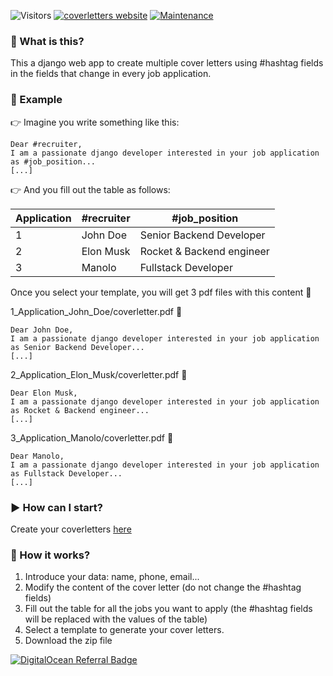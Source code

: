 ![Visitors](https://visitor-badge.laobi.icu/badge?page_id=ramiboutas.coverletters.visitor-badge) [![coverletters website](https://img.shields.io/website-up-down-green-red/http/monip.org.svg)](https://coverletters.ramiboutas.com) [![Maintenance](https://img.shields.io/badge/Maintained%3F-yes-green.svg)](https://github.com/ramiboutas/) 

### :information_desk_person: What is this?

This a django web app to create multiple cover letters using #hashtag fields in the fields that change in every job application.

### :pencil: Example

:point_right: Imagine you write something like this:
~~~
Dear #recruiter,
I am a passionate django developer interested in your job application as #job_position...
[...]
~~~
:point_right: And you fill out the table as follows:

| Application | #recruiter | #job_position             |
|-------------|------------|---------------------------|
| 1           | John Doe   | Senior Backend Developer   |
| 2           | Elon Musk  | Rocket & Backend engineer |
| 3           | Manolo     | Fullstack Developer       |

Once you select your template, you will get 3 pdf files with this content :open_file_folder:

1_Application_John_Doe/coverletter.pdf :page_facing_up:
~~~
Dear John Doe,
I am a passionate django developer interested in your job application as Senior Backend Developer...
[...]
~~~

2_Application_Elon_Musk/coverletter.pdf :page_facing_up:
~~~
Dear Elon Musk,
I am a passionate django developer interested in your job application as Rocket & Backend engineer...
[...]
~~~

3_Application_Manolo/coverletter.pdf :page_facing_up:
~~~
Dear Manolo,
I am a passionate django developer interested in your job application as Fullstack Developer...
[...]
~~~

### :arrow_forward: How can I start?

Create your coverletters [here](https://coverletters.ramiboutas.com/coverletters/new)

### :scroll: How it works?

1. Introduce your data: name, phone, email...
2. Modify the content of the cover letter (do not change the #hashtag fields)
3. Fill out the table for all the jobs you want to apply (the #hashtag fields will be replaced with the values of the table)
4. Select a template to generate your cover letters.
5. Download the zip file


[![DigitalOcean Referral Badge](https://web-platforms.sfo2.digitaloceanspaces.com/WWW/Badge%203.svg)](https://www.digitalocean.com/?refcode=f1af247b90c6&utm_campaign=Referral_Invite&utm_medium=Referral_Program&utm_source=badge)
